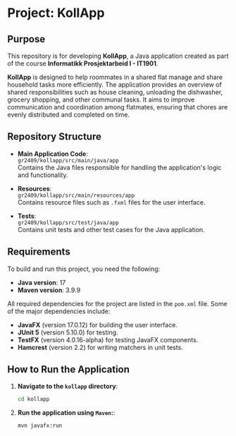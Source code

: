 # Project: KollApp

## Purpose

This repository is for developing **KollApp**, a Java application created as part of the course **Informatikk Prosjektarbeid I - IT1901**.

**KollApp** is designed to help roommates in a shared flat manage and share household tasks more efficiently. The application provides an overview of shared responsibilities such as house cleaning, unloading the dishwasher, grocery shopping, and other communal tasks. It aims to improve communication and coordination among flatmates, ensuring that chores are evenly distributed and completed on time.

## Repository Structure

- **Main Application Code**:  
  `gr2409/kollapp/src/main/java/app`  
  Contains the Java files responsible for handling the application's logic and functionality.

- **Resources**:  
  `gr2409/kollapp/src/main/resources/app`  
  Contains resource files such as `.fxml` files for the user interface.

- **Tests**:  
  `gr2409/kollapp/src/test/java/app`  
  Contains unit tests and other test cases for the Java application.

## Requirements

To build and run this project, you need the following:

- **Java version**: 17
- **Maven version**: 3.9.9

All required dependencies for the project are listed in the `pom.xml` file. Some of the major dependencies include:

- **JavaFX** (version 17.0.12) for building the user interface.
- **JUnit 5** (version 5.10.0) for testing.
- **TestFX** (version 4.0.16-alpha) for testing JavaFX components.
- **Hamcrest** (version 2.2) for writing matchers in unit tests.

## How to Run the Application

1. **Navigate to the `kollapp` directory**:

   ```bash
   cd kollapp
   ```

2. **Run the application using `Maven`:**:

   ```bash
   mvn javafx:run
   ```
